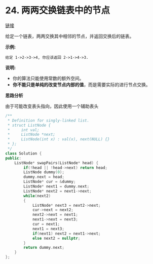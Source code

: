 # 24. 两两交换链表中的节点

[链接](https://leetcode-cn.com/problems/swap-nodes-in-pairs/description/)

给定一个链表，两两交换其中相邻的节点，并返回交换后的链表。

**示例:**

```
给定 1->2->3->4, 你应该返回 2->1->4->3.
```

**说明:**

- 你的算法只能使用常数的额外空间。
- **你不能只是单纯的改变节点内部的值**，而是需要实际的进行节点交换。

**思路分析**

由于可能改变表头指向，因此使用一个辅助表头

```c++
/**
 * Definition for singly-linked list.
 * struct ListNode {
 *     int val;
 *     ListNode *next;
 *     ListNode(int x) : val(x), next(NULL) {}
 * };
 */
class Solution {
public:
    ListNode* swapPairs(ListNode* head) {
        if(!head || !head->next) return head;
        ListNode dummy(0);
        dummy.next = head;
        ListNode* cur = &dummy;
        ListNode* next1 = dummy.next;
        ListNode* next2 = next1->next;
        while(next2)
        {
            ListNode* next3 = next2->next;
            cur->next = next2;
            next2->next = next1;
            next1->next = next3;
            cur = next1;
            next1 = next3;
            if(next1) next2 = next1->next;
            else next2 = nullptr;
        }
        return dummy.next;
    }
};
```

